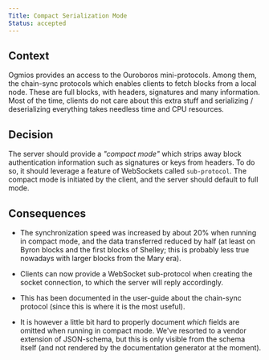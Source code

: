 ```yaml
---
Title: Compact Serialization Mode
Status: accepted 
---
```


<!-- ADR template adapted from Michael Nygard's -->

## Context

<!-- What is the issue that we're seeing that is motivating this decision or change? -->

Ogmios provides an access to the Ouroboros mini-protocols. Among them, the chain-sync protocols which enables clients to fetch blocks from a local node. These are full blocks, with headers, signatures and many information. Most of the time, clients do not care about this extra stuff and serializing / deserializing everything takes needless time and CPU resources. 

## Decision

<!-- What is the change that we're proposing and/or doing? -->

The server should provide a _"compact mode"_ which strips away block authentication information such as signatures or keys from headers. To do so, it should leverage a feature of WebSockets called
`sub-protocol`. The compact mode is initiated by the client, and the server should default to full mode. 

## Consequences

<!-- What becomes easier or more difficult to do because of this change? -->

- The synchronization speed was increased by about 20% when running in compact mode, and the data transferred reduced by half (at least on Byron blocks and the first blocks of Shelley; this is probably less true nowadays with larger blocks from the Mary era).

- Clients can now provide a WebSocket sub-protocol when creating the socket connection, to which the server will reply accordingly. 

- This has been documented in the user-guide about the chain-sync protocol (since this is where it is the most useful).

- It is however a little bit hard to properly document _which_ fields are omitted when running in compact mode. We've resorted to a vendor extension of JSON-schema, but this is only visible from the schema itself (and not rendered by the documentation generator at the moment).
